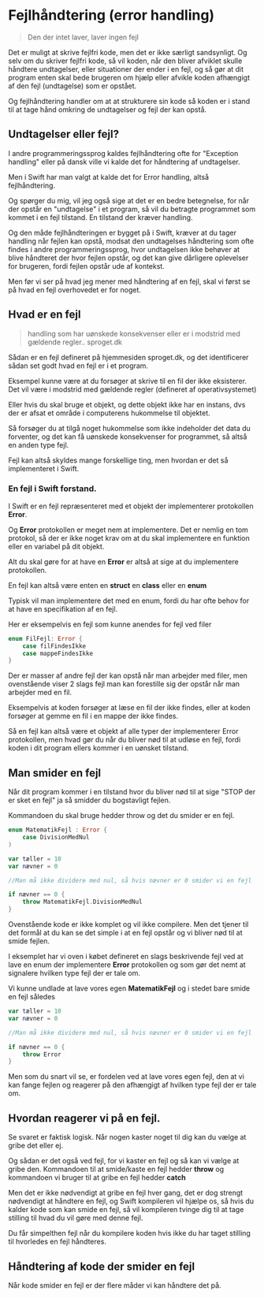 # Fejlhåndtering (error handling)

> Den der intet laver, laver ingen fejl

Det er muligt at skrive fejlfri kode, men det er ikke særligt sandsynligt. Og selv om du skriver fejlfri kode, så vil koden, når den bliver afviklet skulle håndtere undtagelser, eller situationer der ender i en fejl, og så gør at dit program enten skal bede brugeren om hjælp eller afvikle koden afhængigt af den fejl (undtagelse) som er opstået.

Og fejlhåndtering handler om at at strukturere sin kode så koden er i stand til at tage hånd omkring de undtagelser og fejl der kan opstå.

## Undtagelser eller fejl?

I andre programmeringssprog kaldes fejlhåndtering ofte for "Exception handling" eller på dansk ville vi kalde det for håndtering af undtagelser.

Men i Swift har man valgt at kalde det for Error handling, altså fejlhåndtering. 

Og spørger du mig, vil jeg også sige at det er en bedre betegnelse, for når der opstår en "undtagelse" i et program, så vil du betragte programmet som kommet i en fejl tilstand. En tilstand der kræver handling. 

Og den måde fejlhåndteringen er bygget på i Swift, kræver at du tager handling når fejlen kan opstå, modsat den undtagelses håndtering som ofte findes i andre programmeringssprog, hvor undtagelsen ikke behøver at blive håndteret der hvor fejlen opstår, og det kan give dårligere oplevelser for brugeren, fordi fejlen opstår ude af kontekst.

Men før vi ser på hvad jeg mener med håndtering af en fejl, skal vi først se på hvad en fejl overhovedet er for noget.

## Hvad er en fejl

> handling som har uønskede konsekvenser eller er i modstrid med gældende regler.. sproget.dk

Sådan er en fejl defineret på hjemmesiden sproget.dk, og det identificerer sådan set godt hvad en fejl er i et program.

Eksempel kunne være at du forsøger at skrive til en fil der ikke eksisterer. Det vil være i modstrid med gældende regler (defineret af operativsystemet)

Eller hvis du skal bruge et objekt, og dette objekt ikke har en instans, dvs der er afsat et område i computerens hukommelse til objektet.

Så forsøger du at tilgå noget hukommelse som ikke indeholder det data du forventer, og det kan få uønskede konsekvenser for programmet, så altså en anden type fejl.

Fejl kan altså skyldes mange forskellige ting, men hvordan er det så implementeret i Swift.

### En fejl i Swift forstand.

I Swift er en fejl repræsenteret med et objekt der implementerer protokollen **Error**.

Og **Error** protokollen er meget nem at implementere. Det er nemlig en tom protokol, så der er ikke noget krav om at du skal implementere en funktion eller en variabel på dit objekt. 

Alt du skal gøre for at have en **Error** er altså at sige at du implementere protokollen. 

En fejl kan altså være enten en **struct** en **class** eller en **enum**

Typisk vil man implementere det med en enum, fordi du har ofte behov for at have en specifikation af en fejl. 

Her er eksempelvis en fejl som kunne anendes for fejl ved filer

```swift
enum FilFejl: Error {
    case filFindesIkke
    case mappeFindesIkke
}
```

Der er masser af andre fejl der kan opstå når man arbejder med filer, men ovenstående viser 2 slags fejl man kan forestille sig der opstår når man arbejder med en fil.

Eksempelvis at koden forsøger at læse en fil der ikke findes, eller at koden forsøger at gemme en fil i en mappe der ikke findes. 

Så en fejl kan altså være et objekt af alle typer der implementerer Error protokollen, men hvad gør du når du bliver nød til at udløse en fejl, fordi koden i dit program ellers kommer i en uønsket tilstand.

## Man smider en fejl

Når dit program kommer i en tilstand hvor du bliver nød til at sige "STOP der er sket en fejl" ja så smidder du bogstavligt fejlen. 

Kommandoen du skal bruge hedder throw og det du smider er en fejl.

```Swift
enum MatematikFejl : Error {
	case DivisionMedNul
)

var tæller = 10
var nævner = 0

//Man må ikke dividere med nul, så hvis nævner er 0 smider vi en fejl

if nævner == 0 {
	throw MatematikFejl.DivisionMedNul
}
```

Ovenstående kode er ikke komplet og vil ikke compilere. Men det tjener til det formål at du kan se det simple i at en fejl opstår og vi bliver nød til at smide fejlen. 

I eksemplet har vi oven i købet defineret en slags beskrivende fejl ved at lave en enum der implementere **Error** protokollen og som gør det nemt at signalere hvilken type fejl der er tale om.

Vi kunne undlade at lave vores egen **MatematikFejl** og i stedet bare smide en fejl således

```Swift
var tæller = 10
var nævner = 0

//Man må ikke dividere med nul, så hvis nævner er 0 smider vi en fejl

if nævner == 0 {
	throw Error
}
```

Men som du snart vil se, er fordelen ved at lave vores egen fejl, den at vi kan fange fejlen og reagerer på den afhængigt af hvilken type fejl der er tale om. 

## Hvordan reagerer vi på en fejl.

Se svaret er faktisk logisk. Når nogen kaster noget til dig kan du vælge at gribe det eller ej.

Og sådan er det også ved fejl, for vi kaster en fejl og så kan vi vælge at gribe den. Kommandoen til at smide/kaste en fejl hedder **throw** og kommandoen vi bruger til at gribe en fejl hedder **catch**

Men det er ikke nødvendigt at gribe en fejl hver gang, det er dog strengt nødvendigt at håndtere en fejl, og Swift kompileren vil hjælpe os, så hvis du kalder kode som kan smide en fejl, så vil kompileren tvinge dig til at tage stilling til hvad du vil gøre med denne fejl.

Du får simpelthen fejl når du kompilere koden hvis ikke du har taget stilling til hvorledes en fejl håndteres. 

## Håndtering af kode der smider en fejl

Når kode smider en fejl er der flere måder vi kan håndtere det på.




